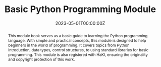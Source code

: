 ---
title: 'Basic Python Programming Module'

# Authors
# If you created a profile for a user (e.g. the default `admin` user), write the username (folder name) here
# and it will be replaced with their full name and linked to their profile.
authors:
  - admin
  - Nurul Huda, S.Kom., M.Kom.
  - Adi Fajar Saputra
  - Latania Zhafira
  - Davit Setyawan
  - M. Yanfaunnas

# Author notes (optional)
author_notes: 'python modul'
date: '2023-05-01T00:00:00Z'
doi: ''

# Schedule page publish date (NOT publication's date).
publishDate: '2023-12-01T00:00:00Z'

# Publication type.
publication_types: 
  - book

# Publication name and optional abbreviated publication name.
publication: 'Basic Python Programming Module'
publication_short: 'Python Module'

abstract: |
  This module book serves as a basic guide to learning the Python programming language. With simple and practical concepts, this module is designed to help beginners in the world of programming. It covers topics from Python introduction, data types, control structures, to using standard libraries for basic programming. This module is also registered with HaKI, ensuring the originality and copyright protection of this work.

# Summary. An optional shortened abstract.
summary: |
  The Basic Python Programming Module is intended for beginners who want to learn Python. This book provides clear explanations and code examples for each topic covered.

tags:
  - Programming
  - Python
  - HaKI

# Display this page in the Featured widget?
featured: true

# Custom links (uncomment lines below)
# links:
# - name: Custom Link
#   url: http://example.org

url_pdf: ''
url_code: ''
url_dataset: ''
url_poster: ''
url_project: ''
url_slides: ''
url_source: ''
url_video: ''

# Associated Projects (optional).
projects: 
  - python-module

# Slides (optional).
slides: "basic-python-programming-module"
# end 

---